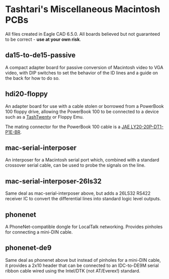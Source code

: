 # Tashtari's Miscellaneous Macintosh PCBs

All files created in Eagle CAD 6.5.0.  All boards believed but not guaranteed to be correct - **use at your own risk**.


## da15-to-de15-passive

A compact adapter board for passive conversion of Macintosh video to VGA video, with DIP switches to set the behavior of the ID lines and a guide on the back for how to do so.


## hdi20-floppy

An adapter board for use with a cable stolen or borrowed from a PowerBook 100 floppy drive, allowing the PowerBook 100 to be connected to a device such as a [TashTwenty](https://github.com/lampmerchant/tashtwenty) or Floppy Emu.

The mating connector for the PowerBook 100 cable is a [JAE LY20-20P-DT1-P1E-BR](https://www.digikey.com/en/products/detail/jae-electronics/LY20-20P-DT1-P1E-BR/5397746).


## mac-serial-interposer

An interposer for a Macintosh serial port which, combined with a standard crossover serial cable, can be used to probe the signals on the line.


## mac-serial-interposer-26ls32

Same deal as mac-serial-interposer above, but adds a 26LS32 RS422 receiver IC to convert the differential lines into standard logic level outputs.


## phonenet

A PhoneNet-compatible dongle for LocalTalk networking.  Provides pinholes for connecting a mini-DIN cable.


## phonenet-de9

Same deal as phonenet above but instead of pinholes for a mini-DIN cable, it provides a 2x10 header that can be connected to an IDC-to-DE9M serial ribbon cable wired using the Intel/DTK (not AT/Everex!) standard.

